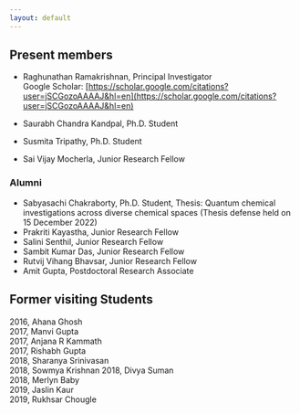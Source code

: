 ```yaml
---
layout: default
---
```


## Present members

- Raghunathan Ramakrishnan, Principal Investigator      
Google Scholar: [https://scholar.google.com/citations?user=jSCGozoAAAAJ&hl=en](https://scholar.google.com/citations?user=jSCGozoAAAAJ&hl=en)  
               
- Saurabh Chandra Kandpal, Ph.D. Student      
- Susmita Tripathy, Ph.D. Student        
- Sai Vijay Mocherla, Junior Research Fellow    
      
### Alumni   

- Sabyasachi Chakraborty, Ph.D. Student, Thesis: Quantum chemical investigations across diverse chemical spaces (Thesis defense held on 15 December 2022)     
- Prakriti Kayastha, Junior Research Fellow     
- Salini Senthil, Junior Research Fellow      
- Sambit Kumar Das, Junior Research Fellow      
- Rutvij Vihang Bhavsar, Junior Research Fellow 
- Amit Gupta, Postdoctoral Research Associate      

## Former visiting Students      
2016, Ahana Ghosh   
2017, Manvi Gupta      
2017, Anjana R Kammath     
2017, Rishabh Gupta      
2018, Sharanya Srinivasan      
2018, Sowmya Krishnan
2018, Divya Suman    
2018, Merlyn Baby    
2019, Jaslin Kaur      
2019, Rukhsar Chougle        



